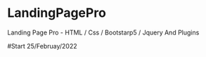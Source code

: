 # LandingPagePro
Landing Page Pro - HTML / Css / Bootstarp5 / Jquery And Plugins

#Start 25/Februay/2022
